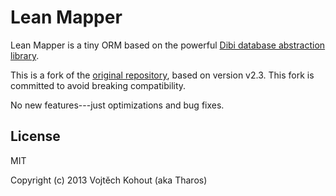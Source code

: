 # Lean Mapper

Lean Mapper is a tiny ORM based on the powerful
[Dibi database abstraction library](https://dibiphp.com).

This is a fork of the [original repository](https://github.com/Tharos/LeanMapper),
based on version v2.3.
This fork is committed to avoid breaking compatibility.

No new features---just optimizations and bug fixes.

## License

MIT

Copyright (c) 2013 Vojtěch Kohout (aka Tharos)
